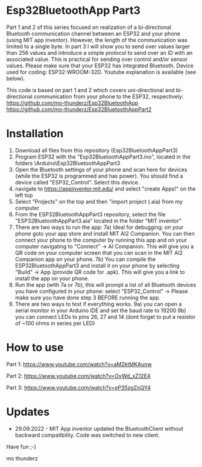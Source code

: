 # Esp32BluetoothApp Part3
Part 1 and 2 of this series focused on realization of a bi-directional Bluetooth communication channel between an ESP32 and your phone (using MIT app inventor). However, the length of the communication was limited to a single byte. In part 3 I will show you to send over values larger than 256 values and introduce a simple protocol to send over an ID with an associated value. This is practical for sending over control and/or sensor values. Please make sure that your ESP32 has integrated Bluetooth. Device used for coding: ESP32-WROOM-32D. Youtube explanation is available (see below).

This code is based on part 1 and 2 which covers uni-directional and bi-directional communication from your phone to the ESP32, respectively:
https://github.com/mo-thunderz/Esp32BluetoothApp
https://github.com/mo-thunderz/Esp32BluetoothAppPart2

# Installation
1) Download all files from this repository (Esp32BluetoothAppPart3)
2) Program ESP32 with the "Esp32BluetoothAppPart3.ino", located in the folders \Arduino\Esp32BluetoothAppPart3
3) Open the Bluetooth settings of your phone and scan here for devices (while the ESP32 is programmed and has power). You should find a device called "ESP32_Control". Select this device.
4) navigate to https://appinventor.mit.edu/ and select "create Apps!" on the left top
5) Select "Projects" on the top and then "import project (.aia) from my computer
6) From the ESP32BluetoothAppPart3 repository, select the file "ESP32BluetoothAppPart3.aia" located in the folder "MIT inventor"
7) There are two ways to run the app:
7a) Ideal for debugging: on your phone goto your app store and install MIT AI2 Companion. You can then connect your phone to the computer by running this app and on your computer navigating to "Connect" -> AI Companion. This will give you a QR code on your computer screen that you can scan in the MIT AI2 Companion app on your phone.
7b) You can compile the ESP32BluetoothAppPart3 and install it on your phone by selecting "Build" -> App (provide QR code for .apk). This will give you a link to install the app on your phone.
8) Run the app (with 7a or 7b), this will prompt a list of all Bluetooth devices you have configured in your phone: select "ESP32_Control" -> Please make sure you have done step 3 BEFORE running the app.
9) There are two ways to test if everything works. 
9a) you can open a serial monitor in your Arduino IDE and set the baud rate to 19200
9b) you can connect LEDs to pins 26, 27 and 14 (dont forget to put a resistor of ~100 ohms in series per LED)

# How to use
Part 1:
https://www.youtube.com/watch?v=aM2ktMKAunw

Part 2:
https://www.youtube.com/watch?v=OvWd_xZ12E4

Part 3:
https://www.youtube.com/watch?v=eP35zgZnQY4

# Updates
* 29.09.2022 - MIT App inventor updated the BluetoothClient without backward compatibility. Code was switched to new client.

Have fun ;-)

mo thunderz
